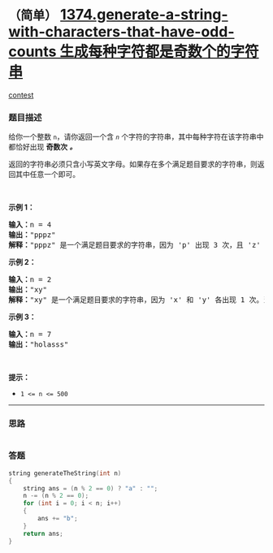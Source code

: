 # `（简单）` [1374.generate-a-string-with-characters-that-have-odd-counts 生成每种字符都是奇数个的字符串](https://leetcode-cn.com/problems/generate-a-string-with-characters-that-have-odd-counts/)

[contest](https://leetcode-cn.com/contest/weekly-contest-179/problems/generate-a-string-with-characters-that-have-odd-counts/)

### 题目描述
<p>给你一个整数 <code>n</code>，请你返回一个含<em> <code>n</code> </em>个字符的字符串，其中每种字符在该字符串中都恰好出现 <strong>奇数次</strong> <em><strong>。</strong></em></p>

<p>返回的字符串必须只含小写英文字母。如果存在多个满足题目要求的字符串，则返回其中任意一个即可。</p>

<p>&nbsp;</p>

<p><strong>示例 1：</strong></p>

<pre><strong>输入：</strong>n = 4
<strong>输出：</strong>"pppz"
<strong>解释：</strong>"pppz" 是一个满足题目要求的字符串，因为 'p' 出现 3 次，且 'z' 出现 1 次。当然，还有很多其他字符串也满足题目要求，比如："ohhh" 和 "love"。
</pre>

<p><strong>示例 2：</strong></p>

<pre><strong>输入：</strong>n = 2
<strong>输出：</strong>"xy"
<strong>解释：</strong>"xy" 是一个满足题目要求的字符串，因为 'x' 和 'y' 各出现 1 次。当然，还有很多其他字符串也满足题目要求，比如："ag" 和 "ur"。
</pre>

<p><strong>示例 3：</strong></p>

<pre><strong>输入：</strong>n = 7
<strong>输出：</strong>"holasss"
</pre>

<p>&nbsp;</p>

<p><strong>提示：</strong></p>

<ul>
	<li><code>1 &lt;= n &lt;= 500</code></li>
</ul>

            

---
### 思路
```
```



### 答题
``` C++
string generateTheString(int n) 
{
    string ans = (n % 2 == 0) ? "a" : "";
    n -= (n % 2 == 0);
    for (int i = 0; i < n; i++)
    {
        ans += "b";
    }
    return ans;
}
```




